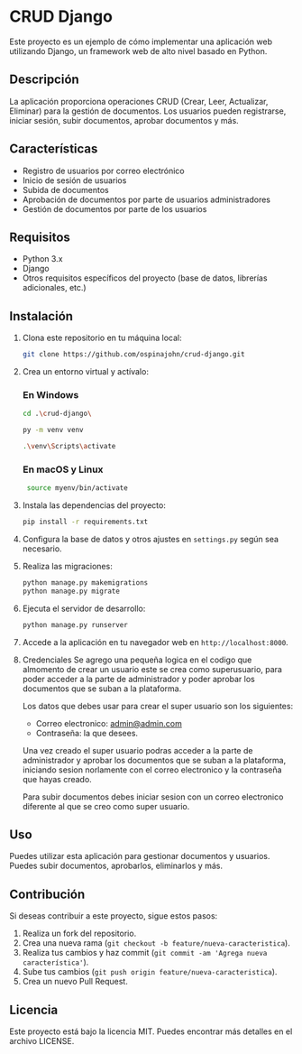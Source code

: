 # CRUD Django

Este proyecto es un ejemplo de cómo implementar una aplicación web utilizando Django, un framework web de alto nivel basado en Python.

## Descripción

La aplicación proporciona operaciones CRUD (Crear, Leer, Actualizar, Eliminar) para la gestión de documentos. Los usuarios pueden registrarse, iniciar sesión, subir documentos, aprobar documentos y más.

## Características

- Registro de usuarios por correo electrónico
- Inicio de sesión de usuarios
- Subida de documentos
- Aprobación de documentos por parte de usuarios administradores
- Gestión de documentos por parte de los usuarios

## Requisitos

- Python 3.x
- Django
- Otros requisitos específicos del proyecto (base de datos, librerías adicionales, etc.)

## Instalación

1. Clona este repositorio en tu máquina local:

    ```bash
    git clone https://github.com/ospinajohn/crud-django.git
    ```

2. Crea un entorno virtual y actívalo:

    ### En Windows
    ```bash
    cd .\crud-django\
    ```

    ```bash
    py -m venv venv
    ```
    ```bash
    .\venv\Scripts\activate
    ```
    

    ### En macOS y Linux
   ```bash
    source myenv/bin/activate
   ```

4. Instala las dependencias del proyecto:

    ```bash
    pip install -r requirements.txt
    ```

5. Configura la base de datos y otros ajustes en `settings.py` según sea necesario.

6. Realiza las migraciones:

    ```bash
    python manage.py makemigrations
    python manage.py migrate
    ```

7. Ejecuta el servidor de desarrollo:

    ```bash
    python manage.py runserver
    ```

8. Accede a la aplicación en tu navegador web en `http://localhost:8000`.

9. Credenciales 
    Se agrego una pequeña logica en el codigo que almomento de crear un usuario este se crea como superusuario, para poder acceder a la parte de administrador y poder aprobar los documentos que se suban a la plataforma.

    Los datos que debes usar para crear el super usuario son los siguientes:

    - Correo electronico: admin@admin.com
    - Contraseña: la que desees.

    Una vez creado el super usuario podras acceder a la parte de administrador y aprobar los documentos que se suban a la plataforma, iniciando sesion norlamente con el correo electronico y la contraseña que hayas creado.

    Para subir documentos debes iniciar sesion con un correo electronico diferente al que se creo como super usuario.

## Uso

Puedes utilizar esta aplicación para gestionar documentos y usuarios. Puedes subir documentos, aprobarlos, eliminarlos y más.





## Contribución

Si deseas contribuir a este proyecto, sigue estos pasos:

1. Realiza un fork del repositorio.
2. Crea una nueva rama (`git checkout -b feature/nueva-caracteristica`).
3. Realiza tus cambios y haz commit (`git commit -am 'Agrega nueva característica'`).
4. Sube tus cambios (`git push origin feature/nueva-caracteristica`).
5. Crea un nuevo Pull Request.

## Licencia

Este proyecto está bajo la licencia MIT. Puedes encontrar más detalles en el archivo LICENSE.
